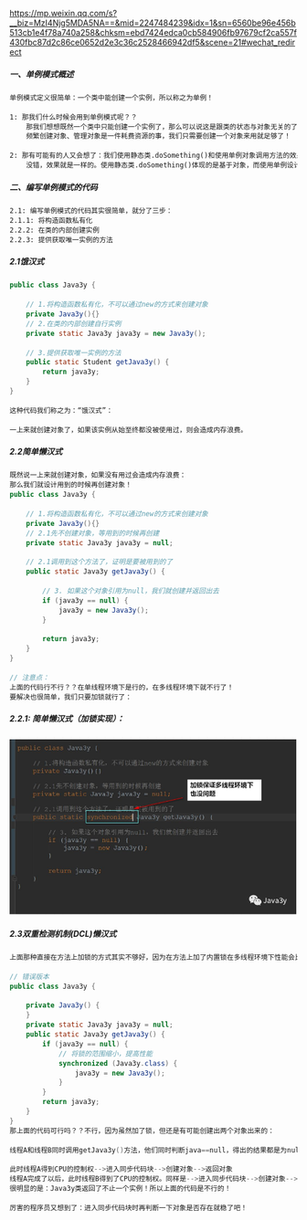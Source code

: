 <https://mp.weixin.qq.com/s?__biz=MzI4Njg5MDA5NA==&mid=2247484239&idx=1&sn=6560be96e456b513cb1e4f78a740a258&chksm=ebd7424edca0cb584906fb97679cf2ca557f430fbc87d2c86ce0652d2e3c36c2528466942df5&scene=21#wechat_redirect> 

##### 一、单例模式概述

```tex
单例模式定义很简单：一个类中能创建一个实例，所以称之为单例！

1: 那我们什么时候会用到单例模式呢？？
    那我们想想既然一个类中只能创建一个实例了，那么可以说这是跟类的状态与对象无关的了。
    频繁创建对象、管理对象是一件耗费资源的事，我们只需要创建一个对象来用就足够了！

2: 那有可能有的人又会想了：我们使用静态类.doSomething()和使用单例对象调用方法的效果是一样的啊。
    没错，效果就是一样的。使用静态类.doSomething()体现的是基于对象，而使用单例设计模式体现的是面向对象。
```

##### 二、编写单例模式的代码

```tex
2.1: 编写单例模式的代码其实很简单，就分了三步：
2.1.1: 将构造函数私有化
2.2.2: 在类的内部创建实例
2.2.3: 提供获取唯一实例的方法
```

##### 2.1饿汉式

```java
public class Java3y {

    // 1.将构造函数私有化，不可以通过new的方式来创建对象
    private Java3y(){}
    // 2.在类的内部创建自行实例
    private static Java3y java3y = new Java3y();

    // 3.提供获取唯一实例的方法
    public static Student getJava3y() {
        return java3y;
    }
}

这种代码我们称之为：“饿汉式”：

一上来就创建对象了，如果该实例从始至终都没被使用过，则会造成内存浪费。
```

##### 2.2简单懒汉式

```java
既然说一上来就创建对象，如果没有用过会造成内存浪费：
那么我们就设计用到的时候再创建对象！
public class Java3y {

    // 1.将构造函数私有化，不可以通过new的方式来创建对象
    private Java3y(){}
    // 2.1先不创建对象，等用到的时候再创建
    private static Java3y java3y = null;

    // 2.1调用到这个方法了，证明是要被用到的了
    public static Java3y getJava3y() {

        // 3. 如果这个对象引用为null，我们就创建并返回出去
        if (java3y == null) {
            java3y = new Java3y();
        }

        return java3y;
    }
}

// 注意点：
上面的代码行不行？？在单线程环境下是行的，在多线程环境下就不行了！
要解决也很简单，我们只要加锁就行了：

```

##### 2.2.1:  简单懒汉式（加锁实现）：

![1594642769362](../picture\1594642769362.png)

##### 2.3双重检测机制(DCL)懒汉式

```java
上面那种直接在方法上加锁的方式其实不够好，因为在方法上加了内置锁在多线程环境下性能会比较低下，所以我们可以将锁的范围缩小。

// 错误版本
public class Java3y {

    private Java3y() {
    }
    private static Java3y java3y = null;
    public static Java3y getJava3y() {
        if (java3y == null) {
            // 将锁的范围缩小，提高性能
            synchronized (Java3y.class) {
                java3y = new Java3y();
            }
        }
        return java3y;
    }
}
那上面的代码可行吗？？不行，因为虽然加了锁，但还是有可能创建出两个对象出来的：

线程A和线程B同时调用getJava3y()方法，他们同时判断java==null，得出的结果都是为null，所以进入了if代码块了

此时线程A得到CPU的控制权-->进入同步代码块-->创建对象-->返回对象
线程A完成了以后，此时线程B得到了CPU的控制权。同样是-->进入同步代码块-->创建对象-->返回对象
很明显的是：Java3y类返回了不止一个实例！所以上面的代码是不行的！

厉害的程序员又想到了：进入同步代码块时再判断一下对象是否存在就稳了吧！
```

